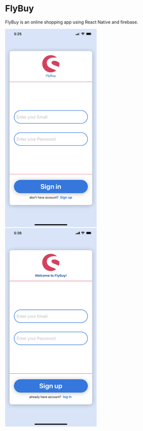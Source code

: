 # FlyBuy
FlyBuy is an online shopping app using React Native and firebase.

<img src="assets/IMG_0027.PNG" width = "300"/>
<img src="assets/IMG_0028.PNG" width = "300"/>
